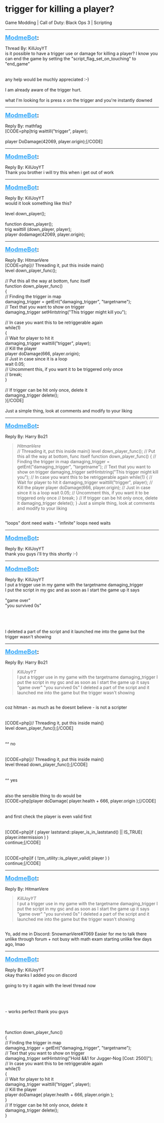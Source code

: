 # trigger for killing a player?
Game Modding | Call of Duty: Black Ops 3 | Scripting

---
<strong style="font-size: 1.4em;"><span style="text-decoration: underline;text-decoration-color: #34a7f9;"><span style="color:#34a7f9;">ModmeBot</span></span>:</strong>

<p>Thread By: KillJoyYT<br />is it possible to have a trigger use or damage for killing a player? I know you can end the game by setting the &quot;script_flag_set_on_touching&quot;  to  &quot;end_game&quot;<br /> <br /> <br />any help would be muchly appreciated :-)<br /> <br />I am already aware of the trigger hurt.<br /> <br />what I&#39;m looking for is press x on the trigger and you&#39;re instantly downed</p>

---
<strong style="font-size: 1.4em;"><span style="text-decoration: underline;text-decoration-color: #34a7f9;"><span style="color:#34a7f9;">ModmeBot</span></span>:</strong>

<p>Reply By: mathfag<br />[CODE=php]trig waittill(&quot;trigger&quot;, player);<br /><br />player DoDamage(42069, player.origin);[/CODE]</p>

---
<strong style="font-size: 1.4em;"><span style="text-decoration: underline;text-decoration-color: #34a7f9;"><span style="color:#34a7f9;">ModmeBot</span></span>:</strong>

<p>Reply By: KillJoyYT<br />Thank you brother i will try this when i get out of work</p>

---
<strong style="font-size: 1.4em;"><span style="text-decoration: underline;text-decoration-color: #34a7f9;"><span style="color:#34a7f9;">ModmeBot</span></span>:</strong>

<p>Reply By: KillJoyYT<br />would it look something like this?<br /> <br />level down_player();<br /> <br />function down_player();<br />trig waittill (down_player, player);<br />player dodamage(42069, player.origin);</p>

---
<strong style="font-size: 1.4em;"><span style="text-decoration: underline;text-decoration-color: #34a7f9;"><span style="color:#34a7f9;">ModmeBot</span></span>:</strong>

<p>Reply By: HitmanVere<br />[CODE=php]// Threading it, put this inside main()<br />level down_player_func();<br /><br />// Put this all the way at bottom, func itself<br />function down_player_func()<br />{<br />	// Finding the trigger in map<br />	damaging_trigger = getEnt(&quot;damaging_trigger&quot;, &quot;targetname&quot;);<br />	// Text that you want to show on trigger<br />	damaging_trigger setHintstring(&quot;This trigger might kill you&quot;);<br /><br />	// In case you want this to be retriggerable again<br />	while(1)<br />	{<br />		// Wait for player to hit it<br />		damaging_trigger waittill(&quot;trigger&quot;, player);<br />		// Kill the player<br />		player doDamage(666, player.origin);<br />		// Just in case since it is a loop<br />		wait 0.05;<br />		// Uncomment this, if you want it to be triggered only once<br />		// break;<br />	}<br /><br />	// If trigger can be hit only once, delete it<br />	damaging_trigger delete();<br />}[/CODE]<br /> <br />Just a simple thing, look at comments and modify to your liking</p>

---
<strong style="font-size: 1.4em;"><span style="text-decoration: underline;text-decoration-color: #34a7f9;"><span style="color:#34a7f9;">ModmeBot</span></span>:</strong>

<p>Reply By: Harry Bo21<br /><blockquote><em>HitmanVere</em><br />// Threading it, put this inside main() level down_player_func(); // Put this all the way at bottom, func itself function down_player_func() { // Finding the trigger in map damaging_trigger = getEnt(&quot;damaging_trigger&quot;, &quot;targetname&quot;); // Text that you want to show on trigger damaging_trigger setHintstring(&quot;This trigger might kill you&quot;); // In case you want this to be retriggerable again while(1) { // Wait for player to hit it damaging_trigger waittill(&quot;trigger&quot;, player); // Kill the player player doDamage(666, player.origin); // Just in case since it is a loop wait 0.05; // Uncomment this, if you want it to be triggered only once // break; } // If trigger can be hit only once, delete it damaging_trigger delete(); }   Just a simple thing, look at comments and modify to your liking</blockquote><br /> &quot;loops&quot; dont need waits - &quot;infinite&quot; loops need waits</p>

---
<strong style="font-size: 1.4em;"><span style="text-decoration: underline;text-decoration-color: #34a7f9;"><span style="color:#34a7f9;">ModmeBot</span></span>:</strong>

<p>Reply By: KillJoyYT<br />thank you guys i&#39;ll try this shortly :-)</p>

---
<strong style="font-size: 1.4em;"><span style="text-decoration: underline;text-decoration-color: #34a7f9;"><span style="color:#34a7f9;">ModmeBot</span></span>:</strong>

<p>Reply By: KillJoyYT<br /><span style="color:transpa;">I put a trigger use in my game with the targetname damaging_trigger </span><br />I put the script in my gsc and as soon as I start the game up it says<br /> <br />&quot;game over&quot;<br />&quot;you survived 0s&quot;<br /> <br /> <br /> <br /> <br />I deleted a part of the script and it launched me into the game but the trigger wasn&#39;t showing</p>

---
<strong style="font-size: 1.4em;"><span style="text-decoration: underline;text-decoration-color: #34a7f9;"><span style="color:#34a7f9;">ModmeBot</span></span>:</strong>

<p>Reply By: Harry Bo21<br /><blockquote><em>KillJoyYT</em><br />I put a trigger use in my game with the targetname damaging_trigger  I put the script in my gsc and as soon as I start the game up it says   &quot;game over&quot; &quot;you survived 0s&quot;         I deleted a part of the script and it launched me into the game but the trigger wasn&#39;t showing</blockquote><br /> coz hitman - as much as he doesnt believe - is not a scripter<br /><br /><br />[CODE=php]// Threading it, put this inside main()<br />level down_player_func();[/CODE]<br /> <br /> <br />^^ no<br /><br /><br />[CODE=php]// Threading it, put this inside main()<br />level thread down_player_func();[/CODE]<br /> <br /> <br />^^ yes<br /><br /><br />also the sensible thing to do would be<br />[CODE=php]player doDamage( player.health + 666, player.origin );[/CODE]<br /> <br /> <br />and first check the player is even valid first<br /><br /><br />[CODE=php]if ( player laststand::player_is_in_laststand() || IS_TRUE( player.intermission ) )<br />	continue;[/CODE]<br /> <br /> <br />[CODE=php]if ( !zm_utility::is_player_valid( player ) )<br />	continue;[/CODE]</p>

---
<strong style="font-size: 1.4em;"><span style="text-decoration: underline;text-decoration-color: #34a7f9;"><span style="color:#34a7f9;">ModmeBot</span></span>:</strong>

<p>Reply By: HitmanVere<br /><blockquote><em>KillJoyYT</em><br />I put a trigger use in my game with the targetname damaging_trigger  I put the script in my gsc and as soon as I start the game up it says   &quot;game over&quot; &quot;you survived 0s&quot;         I deleted a part of the script and it launched me into the game but the trigger wasn&#39;t showing</blockquote><br /> Yo, add me in Discord: SnowmanVere#7069 Easier for me to talk there unlike through forum + not busy with math exam starting unlike few days ago, lmao</p>

---
<strong style="font-size: 1.4em;"><span style="text-decoration: underline;text-decoration-color: #34a7f9;"><span style="color:#34a7f9;">ModmeBot</span></span>:</strong>

<p>Reply By: KillJoyYT<br />okay thanks I added you on discord<br /> <br />going to try it again with the level thread now<br /> <br /> <br /> <br /> <br />- works perfect thank you guys<br /> <br /> <br /><br />function down_player_func()<br />{<br /> // Finding the trigger in map<br /> damaging_trigger = getEnt(&quot;damaging_trigger&quot;, &quot;targetname&quot;);<br /> // Text that you want to show on trigger<br /> damaging_trigger setHintstring(&quot;Hold &amp;&amp;1 for Jugger-Nog [Cost: 2500]&quot;);<br /> // In case you want this to be retriggerable again<br /> while(1)<br /> {<br />  // Wait for player to hit it<br />  damaging_trigger waittill(&quot;trigger&quot;, player);<br />  // Kill the player<br />  player doDamage( player.health + 666, player.origin );<br /> }<br /> // If trigger can be hit only once, delete it<br /> damaging_trigger delete();<br />}</p>
